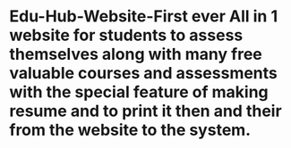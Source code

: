 # Edu-Hub-Website-First ever All in 1 website for students to assess themselves along with many free valuable courses and assessments with the special feature of making resume and to print it then and their from the website to the system.
